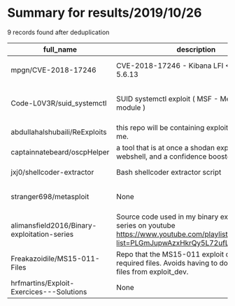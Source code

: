 
# Summary for results/2019/10/26
    
9 records found after deduplication

| full_name | description | html_url | matched_list | matched_count | pushed_at | size | stargazers_count | language | forks_count | vul_ids |
|---------------------------------------------|---------------------------------------------------------------------------------------------------------------------------------------|----------------------------------------------------------------|---------------------------------------------|-----------------|---------------------------|--------|--------------------|------------|---------------|--------------------|
| mpgn/CVE-2018-17246 | CVE-2018-17246 - Kibana LFI < 6.4.3 & 5.6.13 | https://github.com/mpgn/CVE-2018-17246 | ['cve-2'] | 1 | 2019-10-26 13:28:34+00:00 | 3 | 56 | nan | 14 | ['CVE-2018-17246'] |
| Code-L0V3R/suid_systemctl | SUID systemctl exploit ( MSF - Metasploit module ) | https://github.com/Code-L0V3R/suid_systemctl | ['exploit', 'metasploit module OR payload'] | 2 | 2019-10-26 16:24:51+00:00 | 81 | 12 | Ruby | 5 | [] |
| abdullahalshubaili/ReExploits | this repo will be containing exploits rewritten by me. | https://github.com/abdullahalshubaili/ReExploits | ['exploit'] | 1 | 2019-10-26 00:39:17+00:00 | 6 | 0 | Python | 0 | [] |
| captainnatebeard/oscpHelper | a tool that is at once a shodan exploit finder, a webshell, and a confidence booster | https://github.com/captainnatebeard/oscpHelper | ['exploit'] | 1 | 2019-10-26 00:26:28+00:00 | 345 | 1 | JavaScript | 0 | [] |
| jxj0/shellcoder-extractor | Bash shellcoder extractor script | https://github.com/jxj0/shellcoder-extractor | ['shellcode'] | 1 | 2019-10-26 03:32:13+00:00 | 5 | 0 | C | 0 | [] |
| stranger698/metasploit | None | https://github.com/stranger698/metasploit | ['metasploit module OR payload'] | 1 | 2019-10-26 08:43:33+00:00 | 1 | 0 | | 0 | [] |
| alimansfield2016/Binary-exploitation-series | Source code used in my binary exploitation series on youtube https://www.youtube.com/playlist?list=PLGmJupwAzxHkrQy5L72ufLf4x1_OdWPVr | https://github.com/alimansfield2016/Binary-exploitation-series | ['exploit'] | 1 | 2019-10-26 20:26:01+00:00 | 0 | 0 | | 0 | [] |
| Freakazoidile/MS15-011-Files | Repo that the MS15-011 exploit clones to get required files. Avoids having to download all files from exploit_dev. | https://github.com/Freakazoidile/MS15-011-Files | ['exploit'] | 1 | 2019-10-26 20:35:25+00:00 | 10 | 2 | Python | 0 | ['MS15-011'] |
| hrfmartins/Exploit-Exercices---Solutions | None | https://github.com/hrfmartins/Exploit-Exercices---Solutions | ['exploit'] | 1 | 2019-10-26 20:28:28+00:00 | 24 | 0 | | 0 | [] |
